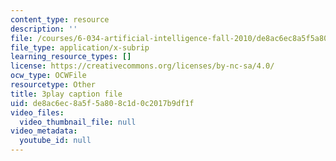 ```yaml
---
content_type: resource
description: ''
file: /courses/6-034-artificial-intelligence-fall-2010/de8ac6ec8a5f5a808c1d0c2017b9df1f_sh3EPjhhd40.vtt
file_type: application/x-subrip
learning_resource_types: []
license: https://creativecommons.org/licenses/by-nc-sa/4.0/
ocw_type: OCWFile
resourcetype: Other
title: 3play caption file
uid: de8ac6ec-8a5f-5a80-8c1d-0c2017b9df1f
video_files:
  video_thumbnail_file: null
video_metadata:
  youtube_id: null
---
```

